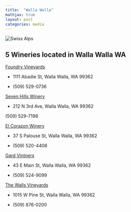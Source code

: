 ```yaml
---
title:  "Walla Walla"
mathjax: true
layout: post
categories: media
---
```


![Swiss Alps](https://user-images.githubusercontent.com/4943215/55412536-edbba180-5567-11e9-9c70-6d33bca3f8ed.jpg)

## 5 Wineries located in Walla Walla WA

[Foundry Vineyards](https://www.foundryvineyards.com/book-online)

* 1111 Abadie St, Walla Walla, WA 99362

* (509) 529-0736

[Seven Hills Winery](https://www.sevenhillswinery.com)

* 212 N 3rd Ave, Walla Walla, WA 99362

(509) 529-7198

[El Corazon Winery](https://www.elcorazonwinery.com/)

* 37 S Palouse St, Walla Walla, WA 99362

* (509) 520-4408

[Gard Vintners ](https://www.gardwine.com/)

* 43 E Main St, Walla Walla, WA 99362

* (509) 524-9099

[The Walls Vineyards](https://www.thewallswines.com/)

* 1015 W Pine St, Walla Walla, WA 99362

* (509) 876-0200



